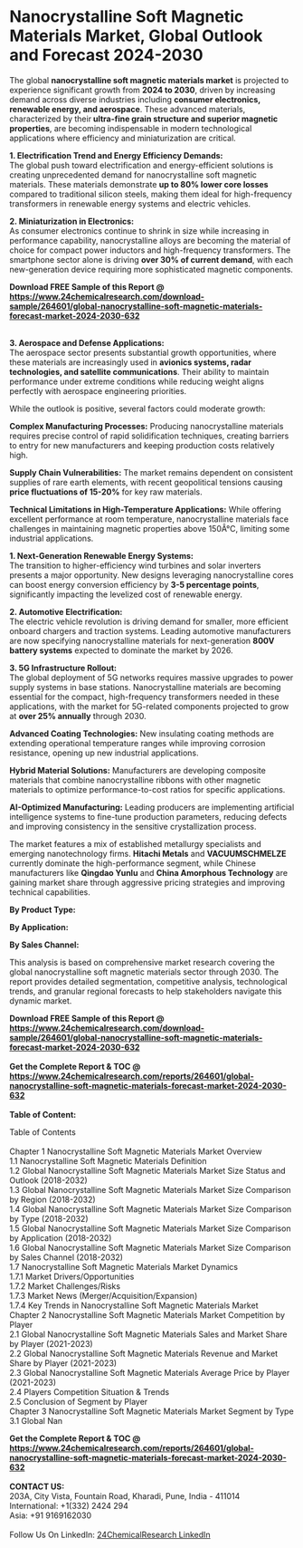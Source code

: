 <h1>Nanocrystalline Soft Magnetic Materials Market, Global Outlook and Forecast 2024-2030</h1><p>The global <strong>nanocrystalline soft magnetic materials market</strong> is projected to experience significant growth from <strong>2024 to 2030</strong>, driven by increasing demand across diverse industries including <strong>consumer electronics, renewable energy, and aerospace</strong>. These advanced materials, characterized by their<strong> ultra-fine grain structure and superior magnetic properties</strong>, are becoming indispensable in modern technological applications where efficiency and miniaturization are critical.</p><p><strong>1. Electrification Trend and Energy Efficiency Demands:</strong><br>
The global push toward electrification and energy-efficient solutions is creating unprecedented demand for nanocrystalline soft magnetic materials. These materials demonstrate <strong>up to 80% lower core losses</strong> compared to traditional silicon steels, making them ideal for high-frequency transformers in renewable energy systems and electric vehicles.</p><p><strong>2. Miniaturization in Electronics:</strong><br>
As consumer electronics continue to shrink in size while increasing in performance capability, nanocrystalline alloys are becoming the material of choice for compact power inductors and high-frequency transformers. The smartphone sector alone is driving <strong>over 30% of current demand</strong>, with each new-generation device requiring more sophisticated magnetic components.</p><div><b>Download FREE Sample of this Report @ 
            <a href="https://www.24chemicalresearch.com/download-sample/264601/global-nanocrystalline-soft-magnetic-materials-forecast-market-2024-2030-632">
            https://www.24chemicalresearch.com/download-sample/264601/global-nanocrystalline-soft-magnetic-materials-forecast-market-2024-2030-632</a></b></div><br><p><strong>3. Aerospace and Defense Applications:</strong><br>
The aerospace sector presents substantial growth opportunities, where these materials are increasingly used in <strong>avionics systems, radar technologies, and satellite communications</strong>. Their ability to maintain performance under extreme conditions while reducing weight aligns perfectly with aerospace engineering priorities.</p><p>While the outlook is positive, several factors could moderate growth:</p><p><strong>Complex Manufacturing Processes:</strong> Producing nanocrystalline materials requires precise control of rapid solidification techniques, creating barriers to entry for new manufacturers and keeping production costs relatively high.</p><p><strong>Supply Chain Vulnerabilities:</strong> The market remains dependent on consistent supplies of rare earth elements, with recent geopolitical tensions causing <strong>price fluctuations of 15-20%</strong> for key raw materials.</p><p><strong>Technical Limitations in High-Temperature Applications:</strong> While offering excellent performance at room temperature, nanocrystalline materials face challenges in maintaining magnetic properties above 150Â°C, limiting some industrial applications.</p><p><strong>1. Next-Generation Renewable Energy Systems:</strong><br>
The transition to higher-efficiency wind turbines and solar inverters presents a major opportunity. New designs leveraging nanocrystalline cores can boost energy conversion efficiency by <strong>3-5 percentage points</strong>, significantly impacting the levelized cost of renewable energy.</p><p><strong>2. Automotive Electrification:</strong><br>
The electric vehicle revolution is driving demand for smaller, more efficient onboard chargers and traction systems. Leading automotive manufacturers are now specifying nanocrystalline materials for next-generation <strong>800V battery systems</strong> expected to dominate the market by 2026.</p><p><strong>3. 5G Infrastructure Rollout:</strong><br>
The global deployment of 5G networks requires massive upgrades to power supply systems in base stations. Nanocrystalline materials are becoming essential for the compact, high-frequency transformers needed in these applications, with the market for 5G-related components projected to grow at <strong>over 25% annually</strong> through 2030.</p><p><strong>Advanced Coating Technologies:</strong> New insulating coating methods are extending operational temperature ranges while improving corrosion resistance, opening up new industrial applications.</p><p><strong>Hybrid Material Solutions:</strong> Manufacturers are developing composite materials that combine nanocrystalline ribbons with other magnetic materials to optimize performance-to-cost ratios for specific applications.</p><p><strong>AI-Optimized Manufacturing:</strong> Leading producers are implementing artificial intelligence systems to fine-tune production parameters, reducing defects and improving consistency in the sensitive crystallization process.</p><p>The market features a mix of established metallurgy specialists and emerging nanotechnology firms. <strong>Hitachi Metals</strong> and <strong>VACUUMSCHMELZE</strong> currently dominate the high-performance segment, while Chinese manufacturers like <strong>Qingdao Yunlu</strong> and <strong>China Amorphous Technology</strong> are gaining market share through aggressive pricing strategies and improving technical capabilities.</p><p><strong>By Product Type:</strong></p><p><strong>By Application:</strong></p><p><strong>By Sales Channel:</strong></p><p>This analysis is based on comprehensive market research covering the global nanocrystalline soft magnetic materials sector through 2030. The report provides detailed segmentation, competitive analysis, technological trends, and granular regional forecasts to help stakeholders navigate this dynamic market.</p><div><b>Download FREE Sample of this Report @ 
            <a href="https://www.24chemicalresearch.com/download-sample/264601/global-nanocrystalline-soft-magnetic-materials-forecast-market-2024-2030-632">
            https://www.24chemicalresearch.com/download-sample/264601/global-nanocrystalline-soft-magnetic-materials-forecast-market-2024-2030-632</a></b></div><br><div><b>Get the Complete Report & TOC @ 
            <a href="https://www.24chemicalresearch.com/reports/264601/global-nanocrystalline-soft-magnetic-materials-forecast-market-2024-2030-632">
            https://www.24chemicalresearch.com/reports/264601/global-nanocrystalline-soft-magnetic-materials-forecast-market-2024-2030-632</a></b></div><br>
            <b>Table of Content:</b><p>Table of Contents<br />
<br />
Chapter 1 Nanocrystalline Soft Magnetic Materials Market Overview<br />
    1.1 Nanocrystalline Soft Magnetic Materials Definition<br />
    1.2 Global Nanocrystalline Soft Magnetic Materials Market Size Status and Outlook (2018-2032)<br />
    1.3 Global Nanocrystalline Soft Magnetic Materials Market Size Comparison by Region (2018-2032)<br />
    1.4 Global Nanocrystalline Soft Magnetic Materials Market Size Comparison by Type (2018-2032)<br />
    1.5 Global Nanocrystalline Soft Magnetic Materials Market Size Comparison by Application (2018-2032)<br />
    1.6 Global Nanocrystalline Soft Magnetic Materials Market Size Comparison by Sales Channel (2018-2032)<br />
    1.7 Nanocrystalline Soft Magnetic Materials Market Dynamics<br />
        1.7.1 Market Drivers/Opportunities<br />
        1.7.2 Market Challenges/Risks<br />
        1.7.3 Market News (Merger/Acquisition/Expansion)<br />
        1.7.4 Key Trends in Nanocrystalline Soft Magnetic Materials Market<br />
Chapter 2 Nanocrystalline Soft Magnetic Materials Market Competition by Player<br />
    2.1 Global Nanocrystalline Soft Magnetic Materials Sales and Market Share by Player (2021-2023)<br />
    2.2 Global Nanocrystalline Soft Magnetic Materials Revenue and Market Share by Player (2021-2023)<br />
    2.3 Global Nanocrystalline Soft Magnetic Materials Average Price by Player (2021-2023)<br />
    2.4 Players Competition Situation & Trends<br />
    2.5 Conclusion of Segment by Player<br />
Chapter 3 Nanocrystalline Soft Magnetic Materials Market Segment by Type<br />
    3.1 Global Nan</p><div><b>Get the Complete Report & TOC @ 
            <a href="https://www.24chemicalresearch.com/reports/264601/global-nanocrystalline-soft-magnetic-materials-forecast-market-2024-2030-632">
            https://www.24chemicalresearch.com/reports/264601/global-nanocrystalline-soft-magnetic-materials-forecast-market-2024-2030-632</a></b></div><br><b>CONTACT US:</b><br>
            203A, City Vista, Fountain Road, Kharadi, Pune, India - 411014<br>
            International: +1(332) 2424 294<br>
            Asia: +91 9169162030 <br><br>
            Follow Us On LinkedIn: <a href="https://www.linkedin.com/company/24chemicalresearch/">24ChemicalResearch LinkedIn</a>